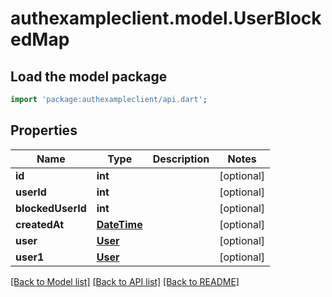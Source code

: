 # authexampleclient.model.UserBlockedMap

## Load the model package
```dart
import 'package:authexampleclient/api.dart';
```

## Properties
Name | Type | Description | Notes
------------ | ------------- | ------------- | -------------
**id** | **int** |  | [optional] 
**userId** | **int** |  | [optional] 
**blockedUserId** | **int** |  | [optional] 
**createdAt** | [**DateTime**](DateTime.md) |  | [optional] 
**user** | [**User**](User.md) |  | [optional] 
**user1** | [**User**](User.md) |  | [optional] 

[[Back to Model list]](../README.md#documentation-for-models) [[Back to API list]](../README.md#documentation-for-api-endpoints) [[Back to README]](../README.md)


